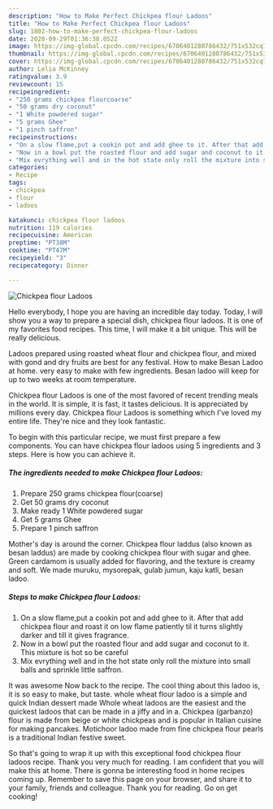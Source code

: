 ```yaml
---
description: "How to Make Perfect Chickpea flour Ladoos"
title: "How to Make Perfect Chickpea flour Ladoos"
slug: 1802-how-to-make-perfect-chickpea-flour-ladoos
date: 2020-09-29T01:36:38.052Z
image: https://img-global.cpcdn.com/recipes/6706401280786432/751x532cq70/chickpea-flour-ladoos-recipe-main-photo.jpg
thumbnail: https://img-global.cpcdn.com/recipes/6706401280786432/751x532cq70/chickpea-flour-ladoos-recipe-main-photo.jpg
cover: https://img-global.cpcdn.com/recipes/6706401280786432/751x532cq70/chickpea-flour-ladoos-recipe-main-photo.jpg
author: Lelia McKinney
ratingvalue: 3.9
reviewcount: 15
recipeingredient:
- "250 grams chickpea flourcoarse"
- "50 grams dry coconut"
- "1 White powdered sugar"
- "5 grams Ghee"
- "1 pinch saffron"
recipeinstructions:
- "On a slow flame,put a cookin pot and add ghee to it. After that add chickpea flour and roast it on low flame patiently til it turns slightly darker and till it gives fragrance."
- "Now in a bowl put the roasted flour and add sugar and coconut to it. This mixture is hot so be careful"
- "Mix evrything well and in the hot state only roll the mixture into small balls and sprinkle little saffron."
categories:
- Recipe
tags:
- chickpea
- flour
- ladoos

katakunci: chickpea flour ladoos 
nutrition: 119 calories
recipecuisine: American
preptime: "PT38M"
cooktime: "PT47M"
recipeyield: "3"
recipecategory: Dinner

---
```



![Chickpea flour Ladoos](https://img-global.cpcdn.com/recipes/6706401280786432/751x532cq70/chickpea-flour-ladoos-recipe-main-photo.jpg)

Hello everybody, I hope you are having an incredible day today. Today, I will show you a way to prepare a special dish, chickpea flour ladoos. It is one of my favorites food recipes. This time, I will make it a bit unique. This will be really delicious.

Ladoos prepared using roasted wheat flour and chickpea flour, and mixed with gond and dry fruits are best for any festival. How to make Besan Ladoo at home. very easy to make with few ingredients. Besan ladoo will keep for up to two weeks at room temperature.

Chickpea flour Ladoos is one of the most favored of recent trending meals in the world. It is simple, it is fast, it tastes delicious. It is appreciated by millions every day. Chickpea flour Ladoos is something which I've loved my entire life. They're nice and they look fantastic.


To begin with this particular recipe, we must first prepare a few components. You can have chickpea flour ladoos using 5 ingredients and 3 steps. Here is how you can achieve it.

<!--inarticleads1-->

##### The ingredients needed to make Chickpea flour Ladoos:

1. Prepare 250 grams chickpea flour(coarse)
1. Get 50 grams dry coconut
1. Make ready 1 White powdered sugar
1. Get 5 grams Ghee
1. Prepare 1 pinch saffron


Mother&#39;s day is around the corner. Chickpea flour laddus (also known as besan laddus) are made by cooking chickpea flour with sugar and ghee. Green cardamom is usually added for flavoring, and the texture is creamy and soft. We made muruku, mysorepak, gulab jumun, kaju katli, besan ladoo. 

<!--inarticleads2-->

##### Steps to make Chickpea flour Ladoos:

1. On a slow flame,put a cookin pot and add ghee to it. After that add chickpea flour and roast it on low flame patiently til it turns slightly darker and till it gives fragrance.
1. Now in a bowl put the roasted flour and add sugar and coconut to it. This mixture is hot so be careful
1. Mix evrything well and in the hot state only roll the mixture into small balls and sprinkle little saffron.


It was awesome Now back to the recipe. The cool thing about this ladoo is, it is so easy to make, but taste. whole wheat flour ladoo is a simple and quick Indian dessert made Whole wheat ladoos are the easiest and the quickest ladoos that can be made in a jiffy and in a. Chickpea (garbanzo) flour is made from beige or white chickpeas and is popular in Italian cuisine for making pancakes. Motichoor ladoo made from fine chickpea flour pearls is a traditional Indian festive sweet. 

So that's going to wrap it up with this exceptional food chickpea flour ladoos recipe. Thank you very much for reading. I am confident that you will make this at home. There is gonna be interesting food in home recipes coming up. Remember to save this page on your browser, and share it to your family, friends and colleague. Thank you for reading. Go on get cooking!
